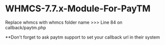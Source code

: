 # WHMCS-7.7.x-Module-For-PayTM

Replace whmcs with whmcs folder name >>> Line 84 on callback/paytm.php


**Don't forget to ask paytm support to set your callback url in their system

